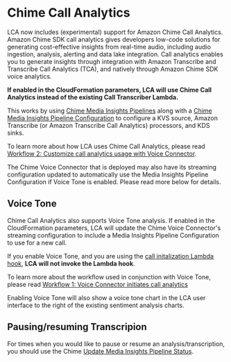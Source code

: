 # Chime Call Analytics

LCA now includes (experimental) support for Amazon Chime Call Analytics. Amazon Chime SDK call analytics gives developers low-code solutions for generating cost-effective insights from real-time audio, including audio ingestion, analysis, alerting and data lake integration. Call analytics enables you to generate insights through integration with Amazon Transcribe and Transcribe Call Analytics (TCA), and natively through Amazon Chime SDK voice analytics.

**If enabled in the CloudFormation parameters, LCA will use Chime Call Analytics instead of the existing Call Transcriber Lambda.**

This works by using [Chime Media Insights Pipelines](https://docs.aws.amazon.com/chime-sdk/latest/APIReference/API_media-pipelines-chime_CreateMediaInsightsPipeline.html) along with a [Chime Media Insights Pipeline Configuration](https://docs.aws.amazon.com/chime-sdk/latest/APIReference/API_media-pipelines-chime_CreateMediaInsightsPipelineConfiguration.html) to configure a KVS source, Amazon Transcribe (or Amazon Transcribe Call Analytics) processors, and KDS sinks. 

To learn more about how LCA uses Chime Call Analytics, please read [Workflow 2: Customize call analytics usage with Voice Connector](https://docs.aws.amazon.com/chime-sdk/latest/dg/ca-workflow-2.html).

The Chime Voice Connector that is deployed may also have its streaming configuration updated to automatically use the Media Insights Pipeline Configuration if Voice Tone is enabled. Please read more below for details.

## Voice Tone

Chime Call Analytics also supports Voice Tone analysis. If enabled in the CloudFormation parameters, LCA will update the Chime Voice Connector's streaming configuration to include a Media Insights Pipeline Configuration to use for a new call. 

If you enable Voice Tone, and you are using the [call initalization Lambda hook](https://github.com/aws-samples/amazon-transcribe-live-call-analytics/blob/develop/lca-chimevc-stack/LambdaHookFunction.md), **LCA will not invoke the Lambda hook**. 

To learn more about the workflow used in conjunction with Voice Tone, please read [Workflow 1: Voice Connector initiates call analytics](https://docs.aws.amazon.com/chime-sdk/latest/dg/ca-workflow-1.html)

Enabling Voice Tone will also show a voice tone chart in the LCA user interface to the right of the existing sentiment analysis charts.

## Pausing/resuming Transcripion

For times when you would like to pause or resume an analysis/transcription, you should use the Chime [Update Media Insights Pipeline Status](https://docs.aws.amazon.com/chime-sdk/latest/APIReference/API_media-pipelines-chime_UpdateMediaInsightsPipelineStatus.html).
